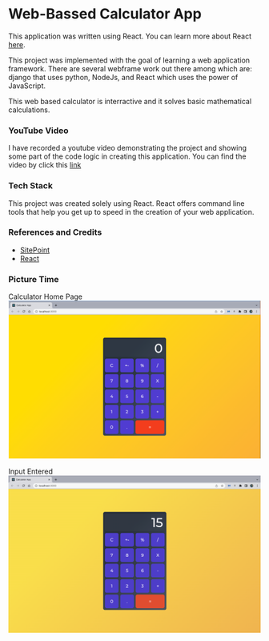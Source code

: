 # Web-Bassed Calculator App

This application was written using React. You can learn more about React [here](https://reactjs.org/docs/getting-started.html).

This project was implemented with the goal of learning a web application framework. There are several webframe work out there among which are: django that uses python, NodeJs, and React which uses the power of JavaScript.

This web based calculator is interractive and it solves basic mathematical calculations.

### YouTube Video
I have recorded a youtube video demonstrating the project and showing some part of the code logic in creating this application. You can find the video by click this [link](sfsdfs)

### Tech Stack
This project was created solely using React. React offers command line tools that help you get up to speed in the creation of your web application.

### References and Credits
- [SitePoint](https://www.sitepoint.com/react-tutorial-build-calculator-app/?utm_medium=email&utm_campaign=spw-37&utm_source=sitepoint-weekly)
- [React](https://reactjs.org/docs/getting-started.html)


### Picture Time
Calculator Home Page
![Home Page](pic1.png)

Input Entered
![number](pic2.png)